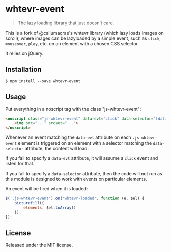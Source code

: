 # whtevr-event

> The lazy loading library that just doesn't care.

This is a fork of @callumacrae's whtevr library (which lazy loads images on
scroll), where images can be lazyloaded by a simple event, such as `click`,
`mouseover`, `play`, etc. on an element with a chosen CSS selector.

It relies on jQuery.

## Installation

```
$ npm install --save whtevr-event
```

## Usage

Put everything in a noscript tag with the class "js-whtevr-event":

```html
<noscript class="js-whtevr-event" data-evt="click" data-selector="[data-js='load-js-content']">
	<img src="..." srcset="...">
</noscript>
```

Whenever an event matching the `data-evt` attribute on each `.js-whtevr-event`
element is triggered on an element with a selector matching the `data-selector`
attribute, the content will load.

If you fail to specify a `data-evt` attribute, it will assume a `click` event
and listen for that.

If you fail to specify a `data-selector` attribute, then the code will not run
as this module is designed to work with events on particular elements.

An event will be fired when it is loaded:

```js
$('.js-whtevr-event').on('whtevr-loaded', function (e, $el) {
	picturefill({
		elements: $el.toArray()
	});
});
```

## License

Released under the MIT license.
